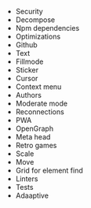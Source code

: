 * Security
* Decompose
* Npm dependencies
* Optimizations
* Github
* Text
* Fillmode
* Sticker
* Cursor
* Context menu
* Authors
* Moderate mode
* Reconnections
* PWA
* OpenGraph
* Meta head
* Retro games
* Scale
* Move
* Grid for element find
* Linters
* Tests
* Adaaptive